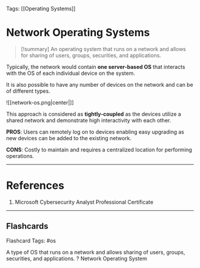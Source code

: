 Tags: [[Operating Systems]]
# Network Operating Systems

> [!summary] 
> An operating system that runs on a network and allows for sharing of users, groups, securities, and applications.

Typically, the network would contain **one server-based OS** that interacts with the OS of each individual device on the system.

It is also possible to have any number of devices on the network and can be of different types.

![[network-os.png|center|]]

This approach is considered as **tightly-coupled** as the devices utilize a shared network and demonstrate high interactivity with each other.

**PROS**: 
Users can remotely log on to devices enabling easy upgrading as new devices can be added to the existing network.

**CONS**:
Costly to maintain and requires a centralized location for performing operations.

---
# References

1. Microsoft Cybersecurity Analyst Professional Certificate

___
## Flashcards

Flashcard Tags: #os 

A type of OS that runs on a network and allows sharing of users, groups, securities, and applications.
?
Network Operating System